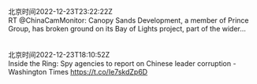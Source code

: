 北京时间2022-12-23T23:22:22Z<br>RT @ChinaCamMonitor: Canopy Sands Development, a member of Prince Group, has broken ground on its Bay of Lights project, part of the wider…<br><br><br>北京时间2022-12-23T18:10:52Z<br>Inside the Ring: Spy agencies to report on Chinese leader corruption - Washington Times https://t.co/Ie7skdZp6D<br><br><br>